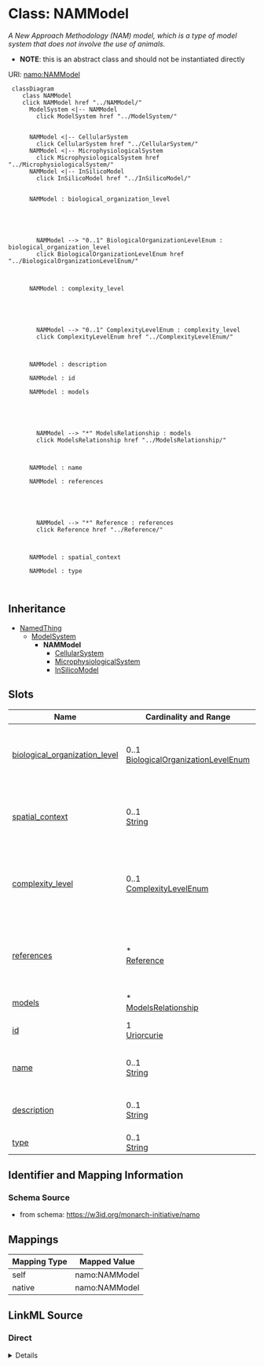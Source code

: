 

# Class: NAMModel 


_A New Approach Methodology (NAM) model, which is a type of model system that does not involve the use of animals._




* __NOTE__: this is an abstract class and should not be instantiated directly


URI: [namo:NAMModel](https://w3id.org/monarch-initiative/namo/NAMModel)





```mermaid
 classDiagram
    class NAMModel
    click NAMModel href "../NAMModel/"
      ModelSystem <|-- NAMModel
        click ModelSystem href "../ModelSystem/"
      

      NAMModel <|-- CellularSystem
        click CellularSystem href "../CellularSystem/"
      NAMModel <|-- MicrophysiologicalSystem
        click MicrophysiologicalSystem href "../MicrophysiologicalSystem/"
      NAMModel <|-- InSilicoModel
        click InSilicoModel href "../InSilicoModel/"
      

      NAMModel : biological_organization_level
        
          
    
        
        
        NAMModel --> "0..1" BiologicalOrganizationLevelEnum : biological_organization_level
        click BiologicalOrganizationLevelEnum href "../BiologicalOrganizationLevelEnum/"
    

        
      NAMModel : complexity_level
        
          
    
        
        
        NAMModel --> "0..1" ComplexityLevelEnum : complexity_level
        click ComplexityLevelEnum href "../ComplexityLevelEnum/"
    

        
      NAMModel : description
        
      NAMModel : id
        
      NAMModel : models
        
          
    
        
        
        NAMModel --> "*" ModelsRelationship : models
        click ModelsRelationship href "../ModelsRelationship/"
    

        
      NAMModel : name
        
      NAMModel : references
        
          
    
        
        
        NAMModel --> "*" Reference : references
        click Reference href "../Reference/"
    

        
      NAMModel : spatial_context
        
      NAMModel : type
        
      
```





## Inheritance
* [NamedThing](NamedThing.md)
    * [ModelSystem](ModelSystem.md)
        * **NAMModel**
            * [CellularSystem](CellularSystem.md)
            * [MicrophysiologicalSystem](MicrophysiologicalSystem.md)
            * [InSilicoModel](InSilicoModel.md)



## Slots

| Name | Cardinality and Range | Description | Inheritance |
| ---  | --- | --- | --- |
| [biological_organization_level](biological_organization_level.md) | 0..1 <br/> [BiologicalOrganizationLevelEnum](BiologicalOrganizationLevelEnum.md) | The level of biological organization represented by the model | direct |
| [spatial_context](spatial_context.md) | 0..1 <br/> [String](String.md) | Description of spatial organization and context captured by the model | direct |
| [complexity_level](complexity_level.md) | 0..1 <br/> [ComplexityLevelEnum](ComplexityLevelEnum.md) | Level of biological complexity represented (subcellular, cellular, tissue, or... | direct |
| [references](references.md) | * <br/> [Reference](Reference.md) | Literature references that describe, validate, or support this model | direct |
| [models](models.md) | * <br/> [ModelsRelationship](ModelsRelationship.md) |  | [ModelSystem](ModelSystem.md) |
| [id](id.md) | 1 <br/> [Uriorcurie](Uriorcurie.md) | A unique identifier for a thing | [NamedThing](NamedThing.md) |
| [name](name.md) | 0..1 <br/> [String](String.md) | A human-readable name for a thing | [NamedThing](NamedThing.md) |
| [description](description.md) | 0..1 <br/> [String](String.md) | A human-readable description for a thing | [NamedThing](NamedThing.md) |
| [type](type.md) | 0..1 <br/> [String](String.md) |  | [NamedThing](NamedThing.md) |










## Identifier and Mapping Information






### Schema Source


* from schema: https://w3id.org/monarch-initiative/namo




## Mappings

| Mapping Type | Mapped Value |
| ---  | ---  |
| self | namo:NAMModel |
| native | namo:NAMModel |






## LinkML Source

<!-- TODO: investigate https://stackoverflow.com/questions/37606292/how-to-create-tabbed-code-blocks-in-mkdocs-or-sphinx -->

### Direct

<details>
```yaml
name: NAMModel
description: A New Approach Methodology (NAM) model, which is a type of model system
  that does not involve the use of animals.
from_schema: https://w3id.org/monarch-initiative/namo
is_a: ModelSystem
abstract: true
attributes:
  biological_organization_level:
    name: biological_organization_level
    description: The level of biological organization represented by the model
    from_schema: https://w3id.org/monarch-initiative/namo
    rank: 1000
    domain_of:
    - NAMModel
    range: BiologicalOrganizationLevelEnum
  spatial_context:
    name: spatial_context
    description: Description of spatial organization and context captured by the model
    from_schema: https://w3id.org/monarch-initiative/namo
    rank: 1000
    domain_of:
    - NAMModel
  complexity_level:
    name: complexity_level
    description: Level of biological complexity represented (subcellular, cellular,
      tissue, organ, system)
    from_schema: https://w3id.org/monarch-initiative/namo
    rank: 1000
    domain_of:
    - NAMModel
    range: ComplexityLevelEnum
  references:
    name: references
    description: Literature references that describe, validate, or support this model
    from_schema: https://w3id.org/monarch-initiative/namo
    rank: 1000
    domain_of:
    - NAMModel
    range: Reference
    multivalued: true
    inlined: true
    inlined_as_list: true

```
</details>

### Induced

<details>
```yaml
name: NAMModel
description: A New Approach Methodology (NAM) model, which is a type of model system
  that does not involve the use of animals.
from_schema: https://w3id.org/monarch-initiative/namo
is_a: ModelSystem
abstract: true
attributes:
  biological_organization_level:
    name: biological_organization_level
    description: The level of biological organization represented by the model
    from_schema: https://w3id.org/monarch-initiative/namo
    rank: 1000
    alias: biological_organization_level
    owner: NAMModel
    domain_of:
    - NAMModel
    range: BiologicalOrganizationLevelEnum
  spatial_context:
    name: spatial_context
    description: Description of spatial organization and context captured by the model
    from_schema: https://w3id.org/monarch-initiative/namo
    rank: 1000
    alias: spatial_context
    owner: NAMModel
    domain_of:
    - NAMModel
    range: string
  complexity_level:
    name: complexity_level
    description: Level of biological complexity represented (subcellular, cellular,
      tissue, organ, system)
    from_schema: https://w3id.org/monarch-initiative/namo
    rank: 1000
    alias: complexity_level
    owner: NAMModel
    domain_of:
    - NAMModel
    range: ComplexityLevelEnum
  references:
    name: references
    description: Literature references that describe, validate, or support this model
    from_schema: https://w3id.org/monarch-initiative/namo
    rank: 1000
    alias: references
    owner: NAMModel
    domain_of:
    - NAMModel
    range: Reference
    multivalued: true
    inlined: true
    inlined_as_list: true
  models:
    name: models
    from_schema: https://w3id.org/monarch-initiative/namo
    rank: 1000
    alias: models
    owner: NAMModel
    domain_of:
    - ModelSystem
    range: ModelsRelationship
    multivalued: true
  id:
    name: id
    description: A unique identifier for a thing
    from_schema: https://w3id.org/monarch-initiative/namo
    rank: 1000
    slot_uri: schema:identifier
    identifier: true
    alias: id
    owner: NAMModel
    domain_of:
    - NamedThing
    - Reference
    range: uriorcurie
    required: true
  name:
    name: name
    description: A human-readable name for a thing
    from_schema: https://w3id.org/monarch-initiative/namo
    rank: 1000
    slot_uri: schema:name
    alias: name
    owner: NAMModel
    domain_of:
    - NamedThing
    range: string
  description:
    name: description
    description: A human-readable description for a thing
    from_schema: https://w3id.org/monarch-initiative/namo
    rank: 1000
    slot_uri: schema:description
    alias: description
    owner: NAMModel
    domain_of:
    - NamedThing
    range: string
  type:
    name: type
    from_schema: https://w3id.org/monarch-initiative/namo
    rank: 1000
    designates_type: true
    alias: type
    owner: NAMModel
    domain_of:
    - NamedThing
    range: string

```
</details>